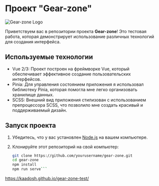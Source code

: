 # Проект "Gear-zone"

![Gear-zone Logo](link_to_logo.png)

Приветствуем вас в репозитории проекта **Gear-zone**! Это тестовая работа, которая демонстрирует использование различных технологий для создания интерфейса.

## Используемые технологии

- Vue 2/3: Проект построен на фреймворке Vue, который обеспечивает эффективное создание пользовательских интерфейсов.
- Pinia: Для управления состоянием приложения я использовал библиотеку Pinia, которая помогла мне легко организовать хранилище данных.
- SCSS: Внешний вид приложения стилизован с использованием препроцессора SCSS, что позволило мне создать красивый и поддерживаемый дизайн.

## Запуск проекта

1. Убедитесь, что у вас установлен [Node.js](https://nodejs.org/) на вашем компьютере.
2. Клонируйте этот репозиторий на свой компьютер:

   ```bash
   git clone https://github.com/yourusername/gear-zone.git
   cd gear-zone
   npm install
   npm run serve```

https://kaadosh.github.io/gear-zone-test/


